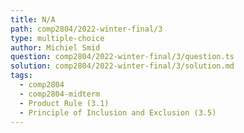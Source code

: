 ```yaml
---
title: N/A
path: comp2804/2022-winter-final/3
type: multiple-choice
author: Michiel Smid
question: comp2804/2022-winter-final/3/question.ts
solution: comp2804/2022-winter-final/3/solution.md
tags:
  - comp2804
  - comp2804-midterm
  - Product Rule (3.1)
  - Principle of Inclusion and Exclusion (3.5)
---
```


